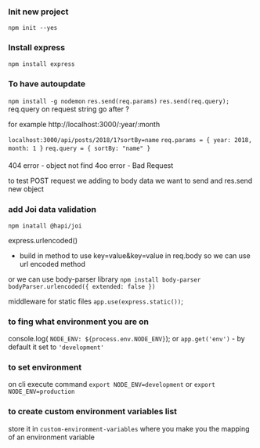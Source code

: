 ### Init new project
`npm init --yes`

### Install express
`npm install express`


### To have autoupdate
`npm install -g nodemon`
`res.send(req.params)`
`res.send(req.query);` req.query on request string go after ?

for example http://localhost:3000/:year/:month

`localhost:3000/api/posts/2018/1?sortBy=name`
`req.params = { year: 2018, month: 1 }`
`req.query = { sortBy: "name" }`

#### 
404 error - object not find
4oo error - Bad Request

to test POST request we adding to body data we want to send and res.send new object

### add Joi data validation
`npm inatall @hapi/joi`

express.urlencoded()
 - build in method to use key=value&key=value in req.body 
so we can use url encoded method 

or we can use body-parser library 
`npm install body-parser`
`bodyParser.urlencoded({ extended: false })`

middleware for static files
`app.use(express.static())`;

### to fing what  environment you are on 
console.log( `NODE_ENV: ${process.env.NODE_ENV}`);
or 
`app.get('env')` - by default it set to `'development'`

### to set environment 
on cli execute command `export NODE_ENV=development` or `export NODE_ENV=production`

### to create custom environment variables list
store it in `custom-environment-variables` where you make you the mapping of an environment variable


